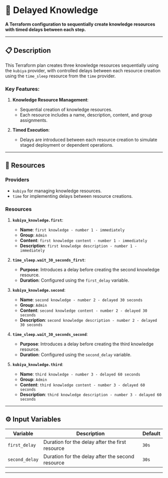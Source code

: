 # 🚀 Delayed Knowledge

**A Terraform configuration to sequentially create knowledge resources with timed delays between each step.**

---

## 📋 Description

This Terraform plan creates three knowledge resources sequentially using the `kubiya` provider, with controlled delays between each resource creation using the `time_sleep` resource from the `time` provider.

### Key Features:

1. **Knowledge Resource Management**:
   - Sequential creation of knowledge resources.
   - Each resource includes a name, description, content, and group assignments.

2. **Timed Execution**:
   - Delays are introduced between each resource creation to simulate staged deployment or dependent operations.

---

## 🌟 Resources

### Providers
- `kubiya` for managing knowledge resources.
- `time` for implementing delays between resource creations.

### Resources
1. **`kubiya_knowledge.first`**:
   - **Name**: `first knowledge - number 1 - immediately`
   - **Group**: `Admin`
   - **Content**: `first knowledge content - number 1 - immediately`
   - **Description**: `first knowledge description - number 1 - immediately`

2. **`time_sleep.wait_30_seconds_first`**:
   - **Purpose**: Introduces a delay before creating the second knowledge resource.
   - **Duration**: Configured using the `first_delay` variable.

3. **`kubiya_knowledge.second`**:
   - **Name**: `second knowledge - number 2 - delayed 30 seconds`
   - **Group**: `Admin`
   - **Content**: `second knowledge content - number 2 - delayed 30 seconds`
   - **Description**: `second knowledge description - number 2 - delayed 30 seconds`

4. **`time_sleep.wait_30_seconds_second`**:
   - **Purpose**: Introduces a delay before creating the third knowledge resource.
   - **Duration**: Configured using the `second_delay` variable.

5. **`kubiya_knowledge.third`**:
   - **Name**: `third knowledge - number 3 - delayed 60 seconds`
   - **Group**: `Admin`
   - **Content**: `third knowledge content - number 3 - delayed 60 seconds`
   - **Description**: `third knowledge description - number 3 - delayed 60 seconds`

---

## ⚙️ Input Variables

| Variable       | Description                                    | Default |
|----------------|------------------------------------------------|---------|
| `first_delay`  | Duration for the delay after the first resource | `30s`   |
| `second_delay` | Duration for the delay after the second resource | `30s`   |

---
